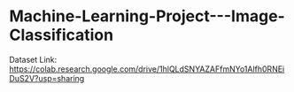 # Machine-Learning-Project---Image-Classification

Dataset Link: https://colab.research.google.com/drive/1hlQLdSNYAZAFfmNYo1Alfh0RNEiDuS2V?usp=sharing
